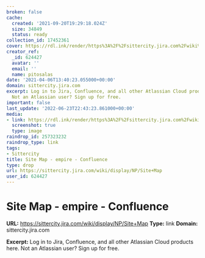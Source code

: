 ```yaml
---
broken: false
cache:
  created: '2021-09-20T19:29:18.024Z'
  size: 34849
  status: ready
collection_id: 17452361
cover: https://rdl.ink/render/https%3A%2F%2Fsittercity.jira.com%2Fwiki%2Fdisplay%2FNP%2FSite%2BMap
creator_ref:
  _id: 624427
  avatar: ''
  email: ''
  name: pitosalas
date: '2021-04-06T13:40:23.055000+00:00'
domain: sittercity.jira.com
excerpt: Log in to Jira, Confluence, and all other Atlassian Cloud products here.
  Not an Atlassian user? Sign up for free.
important: false
last_update: '2022-06-23T22:43:23.861000+00:00'
media:
- link: https://rdl.ink/render/https%3A%2F%2Fsittercity.jira.com%2Fwiki%2Fdisplay%2FNP%2FSite%2BMap
  screenshot: true
  type: image
raindrop_id: 257323232
raindrop_type: link
tags:
- Sittercity
title: Site Map - empire - Confluence
type: drop
url: https://sittercity.jira.com/wiki/display/NP/Site+Map
user_id: 624427
---
```


# Site Map - empire - Confluence

**URL:** https://sittercity.jira.com/wiki/display/NP/Site+Map
**Type:** link
**Domain:** sittercity.jira.com

**Excerpt:** Log in to Jira, Confluence, and all other Atlassian Cloud products here. Not an Atlassian user? Sign up for free.
